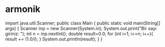 # armonik
import java.util.Scanner;
public class Main {
    public static void main(String[] args) {
        Scanner inp = new Scanner(System.in);
        System.out.print("Bir sayı giriniz: ");
        int n = inp.nextInt();
        double result=0.0;
        for (int i=1; i<=n; i++){
            result += (1.0/i);
        }
        System.out.println(result);
    }
}
